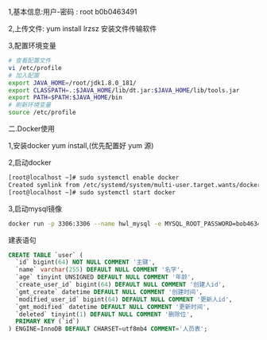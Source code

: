 1,基本信息:用户-密码 : root  b0b0463491

2,上传文件: yum  install lrzsz 安装文件传输软件

3,配置环境变量 

```sh
# 查看配置文件
vi /etc/profile
# 加入配置
export JAVA_HOME=/root/jdk1.8.0_181/
export CLASSPATH=.:$JAVA_HOME/lib/dt.jar:$JAVA_HOME/lib/tools.jar
export PATH=$PATH:$JAVA_HOME/bin
# 刷新环境变量
source /etc/profile
```

二.Docker使用

1,安装docker yum install,(优先配置好 yum 源)

2,启动docker

```sh
[root@localhost ~]# sudo systemctl enable docker
Created symlink from /etc/systemd/system/multi-user.target.wants/docker.service to /usr/lib/systemd/system/docker.service.
[root@localhost ~]# sudo systemctl start docker
```

3,启动mysql镜像 

```sh
docker run -p 3306:3306 --name hwl_mysql -e MYSQL_ROOT_PASSWORD=bob463491 -d 697
```

建表语句

```sql
CREATE TABLE `user` (
  `id` bigint(64) NOT NULL COMMENT '主键', 
  `name` varchar(255) DEFAULT NULL COMMENT '名字',
  `age` tinyint UNSIGNED DEFAULT NULL COMMENT '年龄',
  `create_user_id` bigint(64) DEFAULT NULL COMMENT '创建人id',
  `gmt_create` datetime DEFAULT NULL COMMENT '创建时间',
  `modified_user_id` bigint(64) DEFAULT NULL COMMENT '更新人id',
  `gmt_modified` datetime DEFAULT NULL COMMENT '更新时间',
  `deleted` tinyint(1) DEFAULT NULL COMMENT '删除位',
  PRIMARY KEY (`id`)
) ENGINE=InnoDB DEFAULT CHARSET=utf8mb4 COMMENT='人员表';
```





